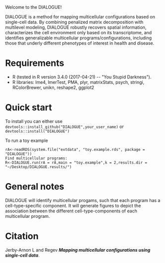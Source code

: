 Welcome to the DIALOGUE!

DIALOGUE is a method for mapping multicellular configurations based on single-cell data. By combining penalized matrix decomposition with multilevel modeling, DIALOGUE robustly recovers spatial information, characterizes the cell environment only based on its transcriptome, and identifies generalizable multicellular programs/configurations, including those that underly different phenotypes of interest in health and disease.

# **Requirements**

* R (tested in R version 3.4.0 (2017-04-21) -- "You Stupid Darkness").
* R libraries: lme4, lmerTest, PMA, plyr, matrixStats, psych, stringi, RColorBrewer, unikn, reshape2, ggplot2

# **Quick start**

To install you can either use ```devtools::install_github("DIALOGUE",your_user_name)``` or ```devtools::install("DIALOGUE")```

To run a toy example
```
rA<-readRDS(system.file("extdata", "toy.example.rds", package = "DIALOGUE"))
Find multicellular programs:
R<-DIALOGUE.run(rA = rA,main = "toy.example",k = 2,results.dir = "~/Desktop/DIALOGUE.results/")
```
# General notes

DIALOGUE will identify multicellular progams, such that each program has a cell-type-specific component. It will generate figures to depict the association between the different cell-type-components of each multicellular program.

# Citation

Jerby-Arnon L and Regev _**Mapping multicellular configurations using single-cell data**_.
